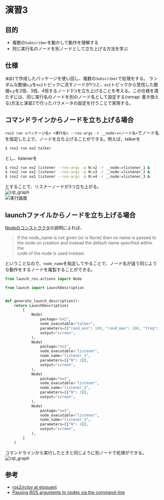 # 演習3
## 目的
- 複数の`Subscriber`を動かして動作を理解する
- 同じ実行名のノードを別ノードとして立ち上げる方法を学ぶ  

## 仕様  
`演習2`で作成したパッケージを使い回し、複数の`Subscriber`で処理をする。  ランダムな数値`x`,`y`を`ex2`トピックに流すノードが1つと、`ex2`トピックから受信した数値`x`,`y`を2倍、3倍、4倍するノード3つを立ち上げることを考える。この仕様を満たすには、同じ実行名のノードを別のノード名として設定する(remap: 書き換える)方法と演習2で行ったパラメータの設定を行うことで実現する。  

## コマンドラインからノードを立ち上げる場合
`ros2 run <パッケージ名> <実行名> --ros-args -r __node:=<ノード名>`でノード名を指定した上で、ノードを立ち上げることができる。例えば、talkerを  
```bash
$ ros2 run ex2 talker
```
とし、listenerを  
```bash
$ ros2 run ex2 listener --ros-args -p N:=2 -r __node:=listener_1 &
$ ros2 run ex2 listener --ros-args -p N:=3 -r __node:=listener_2 &
$ ros2 run ex2 listener --ros-args -p N:=4 -r __node:=listener_3 &
```
とすることで、リスナーノードが3つ立ち上がる。  
![rqt_graph](https://user-images.githubusercontent.com/8480644/155809693-9fb40cd5-424f-4441-9f73-738a702718b8.png)  
![実行画面](https://user-images.githubusercontent.com/8480644/155809707-a6f5f8c4-7ad5-4222-8913-eb6b581c3d20.png)  

## launchファイルからノードを立ち上げる場合
[Nodeのコンストラクタ](https://github.com/ros2/launch_ros/blob/eloquent/launch_ros/launch_ros/actions/node.py#L60)の説明によれば、  
  
> If the node_name is not given (or is None) then no name is passed to  
> the node on creation and instead the default name specified within the  
> code of the node is used instead.    

ということなので、`node_name`を指定してやることで、ノード名が違う同じような動作をするノードを複製することができる。  

```python
from launch_ros.actions import Node

from launch import LaunchDescription


def generate_launch_description():
    return LaunchDescription(
        [
            Node(
                package="ex2",
                node_executable="talker",
                parameters=[{"rand_min": 100, "rand_max": 200, "freq": 2}],
                output="screen",
            ),
            Node(
                package="ex2",
                node_executable="listener",
                node_name="listener_1",
                parameters=[{"N": 2}],
                output="screen",
            ),
            Node(
                package="ex2",
                node_executable="listener",
                node_name="listener_2",
                parameters=[{"N": 3}],
                output="screen",
            ),
            Node(
                package="ex2",
                node_executable="listener",
                node_name="listener_3",
                parameters=[{"N": 4}],
                output="screen",
            ),
        ]
    )
 ```  
コマンドラインから実行したときと同じように別ノードで処理ができる。  
![rqt_graph](https://user-images.githubusercontent.com/8480644/155553873-365304be-3351-48f3-a5a2-bf372c13987a.png)


## 参考
- [ros2/rclpy at eloquent](https://github.com/ros2/rclpy/tree/eloquent)
- [Passing ROS arguments to nodes via the command-line](https://docs.ros.org/en/foxy/How-To-Guides/Node-arguments.html)
